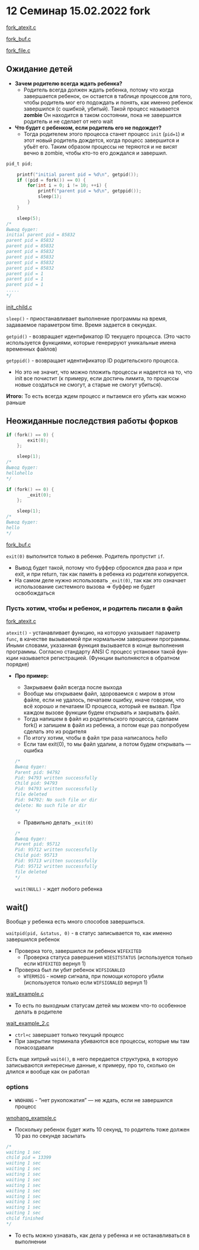 # ****12 Семинар 15.02.2022 fork****

[fork_atexit.c](fork_atexit.c)

[fork_buf.c](fork_buf.c)

[fork_file.c](fork_file.c)

## Ожидание детей

- **Зачем родителю всегда ждать ребенка?**
    - Родитель всегда должен ждать ребенка, потому что когда завершается ребенок, он остается в таблице процессов для того, чтобы родитель мог его подождать и понять, как именно ребенок завершился (с ошибкой, убитый). Такой процесс называется **zombie**
    Он находится в таком состоянии, пока не завершится родитель и не сделает от него wait
- **Что будет с ребенком, если родитель его не подождет?**
    - Тогда родителем этого процесса станет процесс `init` (`pid=1`) и этот новый родитель дождется, когда процесс завершится и убьёт его. Таким образом процессы не теряются и не висят вечно в zombie, чтобы кто-то его дождался и завершил.

```c
pid_t pid;

    printf("initial parent pid = %d\n", getpid());
    if ((pid = fork()) == 0) {
		for(int i = 0; i != 10; ++i) {
            printf("parent pid = %d\n", getppid());
            sleep(1);
        }
    }

    sleep(5);
/*
Вывод будет: 
initial parent pid = 85832
parent pid = 85832
parent pid = 85832
parent pid = 85832
parent pid = 85832
parent pid = 85832
parent pid = 85832
parent pid = 1
parent pid = 1
parent pid = 1
.....
*/
```

[init_child.c](init_child.c)

`sleep()` - приостанавливает выполнение программы на время, задаваемое параметром time. Время задается в секундах.

`getpid()` - возвращает идентификатор ID текущего процесса. (Это часто используется функциями, которые генерируют уникальные имена временных файлов)

`getppid()` - возвращает идентификатор ID родительского процесса. 

- Но это не значит, что можно пложить процессы и надеется на то, что init все почистит (к примеру, если достичь лимита, то процессы новые создаться не смогут, а старые не смогут убиться).

**Итого:** То есть всегда ждем процесс и пытаемся его убить как можно раньше

## Неожиданные последствия работы форков

```c
if (fork() == 0) {
        exit(0);
    };

    sleep(1);
/*
Вывод будет: 
hellohello
*/

if (fork() == 0) {
        _exit(0);
    };

    sleep(1);
/*
Вывод будет: 
hello
*/
```

[fork_buf.c](fork_buf.c)

`exit(0)` выполнится только в ребенке. Родитель пропустит `if`. 

- Вывод будет такой, потому что буффер сбросился два раза и при exit, и при return, так как память в ребенка из родителя копируется.
- На самом деле нужно использовать `_exit(0)`, так как это означает использование системного вызова ⇒ буффер не будет освобождаться

### Пусть хотим, чтобы и ребенок, и родитель писали в файл

[fork_atexit.c](fork_atexit.c)

`atexit()` - устанавливает функцию, на которую указывает параметр `func`, в качестве вы­зываемой при нормальном завершении программы. Иными словами, указанная функция вызыва­ется в конце выполнения программы. Согласно стандарту ANSI С процесс установки такой фун­кции называется регистрацией.
(Функции выполняются в обратном порядке)

- **Про пример:**
    - Закрываем файл всегда после выхода
    - Вообще мы открываем файл, здороваемся с миром в этом файле, если не удалось, печатаем ошибку, иначе говорим, что всё хорошо и печатаем ID процесса, который ее вызвал. При каждом вызове функции будем открывать и закрывать файл.
    - Тогда напишем в файл из родительского процесса, сделаем fork() и запишем в файл из ребенка, а потом еще раз попробуем сделать это из родителя
    - По итогу хотим, чтобы в файл три раза написалось *hello*
    - Если там exit(0), то мы файл удалим, а потом будем открывать — ошибка
    
    ```c
    /*
    Вывод будет:
    Parent pid: 94792
    Pid: 94793 written successfully
    Child pid: 94793
    Pid: 94793 written successfully
    file deleted
    Pid: 94792: No such file or dir
    delete: No such file or dir
    */
    ```
    
    - Правильно делать `_exit(0)`
    
    ```c
    /*
    Вывод будет:
    Parent pid: 95712
    Pid: 95712 written successfully
    Child pid: 95713
    Pid: 95713 written successfully
    Pid: 95712 written successfully
    file deleted
    */
    ```
    
    `wait(NULL)` - ждет любого ребенка
    

## wait()

Вообще у ребенка есть много способов завершиться.

`waitpid(pid, &status, 0)` - в статус записывается то, как именно завершился ребенок

- Проверка того, завершился ли ребенок `WIFEXITED`
    - Проверка статуса равершения `WIESITSTATUS` (используется только если `WIFEXITED` вернул 1)
- Проверка был ли убит ребенок `WIFSIGNALED`
    - `WTERMSIG` - номер сигнала, при помощи которого убили  (используется только если `WIFSIGNALED` вернул 1)

[wait_example.c](wait_example.c)

- То есть по выходным статусам детей мы можем что-то особенное делать в родителе

[wait_example_2.c](wait_example_2.c)

- `ctrl+c` завершает только текущий процесс
- При закрытии терминала убиваются все процессы, которые мы там понасоздавали

Есть еще хитрый `wait4()`, в него передается структурка, в которую записываются интересные данные, к примеру, про то, сколько он длился и вообще как он работал

### options

- `WNOHANG` - “нет рукопожатия” — не ждать, если не завершился процесс

[wnohang_example.c](wnohang_example.c)

- Поскольку ребенок будет жить 10 секунд, то родитель тоже должен 10 раз по секунде засыпать

```c
/*
waiting 1 sec
child pid = 13399
waiting 1 sec
waiting 1 sec
waiting 1 sec
waiting 1 sec
waiting 1 sec
waiting 1 sec
waiting 1 sec
waiting 1 sec
waiting 1 sec
waiting 1 sec
child finished
*/
```

- То есть можно узнавать, как дела у ребенка и не останавливаться в выполнении